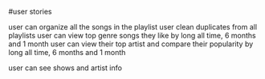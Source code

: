 #user stories

user can organize all the songs in the playlist
user clean duplicates from all playlists
user can view top genre songs they like by long all time, 6 months and 1 month
user can view their top artist and compare their popularity by long all time, 6 months and 1 month

user can see shows and artist info
